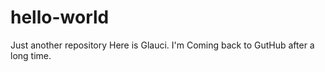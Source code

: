 # hello-world
Just another repository
Here is Glauci. I'm Coming back to GutHub after a long time. 
